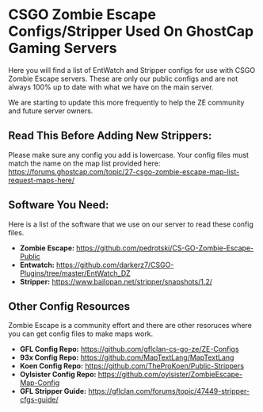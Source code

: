# CSGO Zombie Escape Configs/Stripper Used On GhostCap Gaming Servers
Here you will find a list of EntWatch and Stripper configs for use with CSGO Zombie Escape servers. These are only our public configs and are not always 100% up to date with what we have on the main server.

We are starting to update this more frequently to help the ZE community and future server owners.

## Read This Before Adding New Strippers: 
Please make sure any config you add is lowercase. Your config files must match the name on the map list provided here: https://forums.ghostcap.com/topic/27-csgo-zombie-escape-map-list-request-maps-here/

## Software You Need: 
Here is a list of the software that we use on our server to read these config files.
- **Zombie Escape:** https://github.com/pedrotski/CS-GO-Zombie-Escape-Public
- **Entwatch:** https://github.com/darkerz7/CSGO-Plugins/tree/master/EntWatch_DZ
- **Stripper:** https://www.bailopan.net/stripper/snapshots/1.2/

## Other Config Resources
Zombie Escape is a community effort and there are other resoruces where you can get config files to make maps work.
- **GFL Config Repo:** https://github.com/gflclan-cs-go-ze/ZE-Configs
- **93x Config Repo:** https://github.com/MapTextLang/MapTextLang
- **Koen Config Repo:** https://github.com/TheProKoen/Public-Strippers
- **Oylsister Config Repo:** https://github.com/oylsister/ZombieEscape-Map-Config
- **GFL Stripper Guide:** https://gflclan.com/forums/topic/47449-stripper-cfgs-guide/
